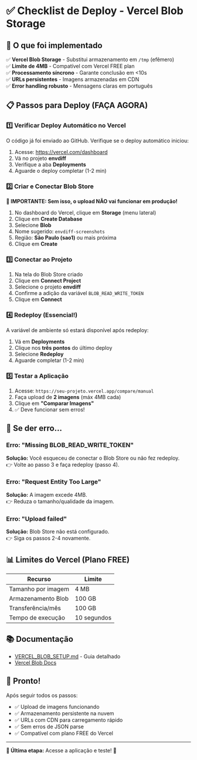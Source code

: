 # ✅ Checklist de Deploy - Vercel Blob Storage

## 🎯 O que foi implementado

✅ **Vercel Blob Storage** - Substitui armazenamento em `/tmp` (efêmero)  
✅ **Limite de 4MB** - Compatível com Vercel FREE plan  
✅ **Processamento síncrono** - Garante conclusão em <10s  
✅ **URLs persistentes** - Imagens armazenadas em CDN  
✅ **Error handling robusto** - Mensagens claras em português  

## 📋 Passos para Deploy (FAÇA AGORA)

### 1️⃣ Verificar Deploy Automático no Vercel

O código já foi enviado ao GitHub. Verifique se o deploy automático iniciou:

1. Acesse: https://vercel.com/dashboard
2. Vá no projeto **envdiff**
3. Verifique a aba **Deployments**
4. Aguarde o deploy completar (1-2 min)

### 2️⃣ Criar e Conectar Blob Store

**🚨 IMPORTANTE: Sem isso, o upload NÃO vai funcionar em produção!**

1. No dashboard do Vercel, clique em **Storage** (menu lateral)
2. Clique em **Create Database**
3. Selecione **Blob**
4. Nome sugerido: `envdiff-screenshots`
5. Região: **São Paulo (sao1)** ou mais próxima
6. Clique em **Create**

### 3️⃣ Conectar ao Projeto

1. Na tela do Blob Store criado
2. Clique em **Connect Project**
3. Selecione o projeto **envdiff**
4. Confirme a adição da variável `BLOB_READ_WRITE_TOKEN`
5. Clique em **Connect**

### 4️⃣ Redeploy (Essencial!)

A variável de ambiente só estará disponível após redeploy:

1. Vá em **Deployments**
2. Clique nos **três pontos** do último deploy
3. Selecione **Redeploy**
4. Aguarde completar (1-2 min)

### 5️⃣ Testar a Aplicação

1. Acesse: `https://seu-projeto.vercel.app/compare/manual`
2. Faça upload de **2 imagens** (máx 4MB cada)
3. Clique em **"Comparar Imagens"**
4. ✅ Deve funcionar sem erros!

## 🐛 Se der erro...

### Erro: "Missing BLOB_READ_WRITE_TOKEN"
**Solução:** Você esqueceu de conectar o Blob Store ou não fez redeploy.  
👉 Volte ao passo 3 e faça redeploy (passo 4).

### Erro: "Request Entity Too Large"
**Solução:** A imagem excede 4MB.  
👉 Reduza o tamanho/qualidade da imagem.

### Erro: "Upload failed"
**Solução:** Blob Store não está configurado.  
👉 Siga os passos 2-4 novamente.

## 📊 Limites do Vercel (Plano FREE)

| Recurso | Limite |
|---------|--------|
| Tamanho por imagem | 4 MB |
| Armazenamento Blob | 100 GB |
| Transferência/mês | 100 GB |
| Tempo de execução | 10 segundos |

## 📚 Documentação

- [VERCEL_BLOB_SETUP.md](./VERCEL_BLOB_SETUP.md) - Guia detalhado
- [Vercel Blob Docs](https://vercel.com/docs/storage/vercel-blob)

## 🎉 Pronto!

Após seguir todos os passos:
- ✅ Upload de imagens funcionando
- ✅ Armazenamento persistente na nuvem
- ✅ URLs com CDN para carregamento rápido
- ✅ Sem erros de JSON parse
- ✅ Compatível com plano FREE do Vercel

---

**🚀 Última etapa:** Acesse a aplicação e teste! 🎯
